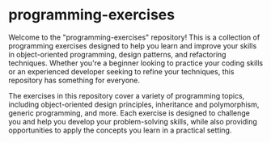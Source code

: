 # programming-exercises
Welcome to the "programming-exercises" repository! This is a collection of programming exercises designed to help you learn and improve your skills in object-oriented programming, design patterns, and refactoring techniques. Whether you're a beginner looking to practice your coding skills or an experienced developer seeking to refine your techniques, this repository has something for everyone.

The exercises in this repository cover a variety of programming topics, including object-oriented design principles, inheritance and polymorphism, generic programming, and more. Each exercise is designed to challenge you and help you develop your problem-solving skills, while also providing opportunities to apply the concepts you learn in a practical setting.